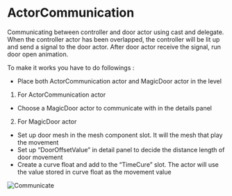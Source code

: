 # ActorCommunication

Communicating between controller and door actor using cast and delegate. When the controller actor has been overlapped, the controller will be lit up and send a signal to the door actor. After door actor receive the signal, run door open animation.

To make it works you have to do followings :
- Place both ActorCommunication actor and MagicDoor actor in the level

1. For ActorCommunication actor 
- Choose a MagicDoor actor to communicate with in the details panel 

2. For MagicDoor actor
- Set up door mesh in the mesh component slot. It will the mesh that play the movement
- Set up “DoorOffsetValue” in detail panel to decide the distance length of door movement
- Create a curve float and add to the “TimeCure” slot. The actor will use the value stored in curve float as the movement value


 
![Communicate](https://github.com/TimChen1383/ActorCommunication_UE/assets/37008451/8d013836-57b4-4f12-8d18-ceb23415484e)
